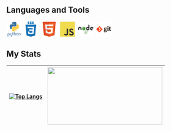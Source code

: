 <!-- <div align="center">
  <img src="https://media.giphy.com/media/WUlplcMpOCEmTGBtBW/giphy.gif" width="600" height="300"/>
</div> -->

<!-- ## About Me
- <img src="https://media.giphy.com/media/xTiN0L7EW5trfOvEk0/giphy.gif" width="30"> Beginer Web Developer
- <img src="https://media.giphy.com/media/gG9fVWJdN41NeiHhzk/giphy.gif" width="30"> Junior Python developer
- <img src="https://media.giphy.com/media/5rqPkvN9pveHOuT3bx/giphy-downsized-large.gif" width="30"> Possibly a metaverse developer --->

## Languages and Tools

<div>
  <img src="https://github.com/devicons/devicon/blob/master/icons/python/python-original-wordmark.svg" title="Python" **alt="Python" width="40" height="40"/>
  <img src="https://github.com/devicons/devicon/blob/master/icons/css3/css3-plain-wordmark.svg"  title="CSS3" alt="CSS" width="40" height="40"/>&nbsp;
  <img src="https://github.com/devicons/devicon/blob/master/icons/html5/html5-original.svg" title="HTML5" alt="HTML" width="40" height="40"/>&nbsp;
  <img src="https://github.com/devicons/devicon/blob/master/icons/javascript/javascript-original.svg" title="JavaScript" alt="JavaScript" width="40" height="40"/>&nbsp;
  <img src="https://github.com/devicons/devicon/blob/master/icons/nodejs/nodejs-original-wordmark.svg" title="NodeJS" alt="NodeJS" width="40" height="40"/>&nbsp;
  <img src="https://github.com/devicons/devicon/blob/master/icons/git/git-original-wordmark.svg" title="Git" **alt="Git" width="40" height="40"/>
</div>


## My Stats

[![Top Langs](https://github-readme-stats.vercel.app/api/top-langs/?username=newsedative&theme=radical&layout=compact&langs_count=6)](https://github.com/anuraghazra/github-readme-stats)|<img src="https://media.giphy.com/media/w2JmkbOHFoq8U/giphy.gif" width=300 height=150 />|
|:---:|:---:|
```
